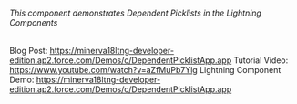 ###### This component demonstrates _Dependent Picklists_ in the Lightning Components

Blog Post: <https://minerva18ltng-developer-edition.ap2.force.com/Demos/c/DependentPicklistApp.app>
Tutorial Video: <https://www.youtube.com/watch?v=aZfMuPb7Ylg>
Lightning Component Demo: <https://minerva18ltng-developer-edition.ap2.force.com/Demos/c/DependentPicklistApp.app>
